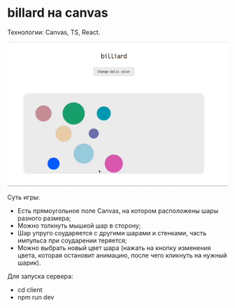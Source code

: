 # billard на canvas

Технологии: Canvas, TS, React.

![](./GifPreview.gif)

Суть игры: 

- Есть прямоугольное поле Canvas, на котором расположены шары разного размера;
- Можно толкнуть мышкой шар в сторону;
- Шар упруго соударяется с другими шарами и стенками, часть импульса при соударении теряется;
- Можно выбрать новый цвет шара (нажать на кнопку изменения цвета, которая остановит анимацию, после чего кликнуть на нужный шарик).

Для запуска сервера: 

- cd client 
- npm run dev
